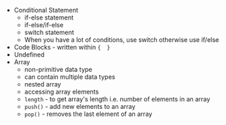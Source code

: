 - Conditional Statement
  - if-else statement
  - if-else/if-else
  - switch statement
  - When you have a lot of conditions, use switch otherwise use if/else
- Code Blocks - written within `{  }`
- Undefined
- Array
  - non-primitive data type
  - can contain multiple data types
  - nested array
  - accessing array elements
  - `length` - to get array's length i.e. number of elements in an array
  - `push()` - add new elements to an array
  - `pop()` - removes the last element of an array

